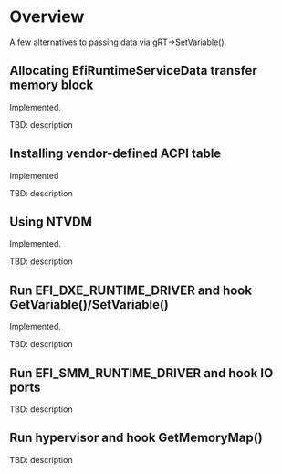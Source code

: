 # Overview

A few alternatives to passing data via gRT->SetVariable().

## Allocating EfiRuntimeServiceData transfer memory block

Implemented.

TBD: description

## Installing vendor-defined ACPI table

Implemented

TBD: description

## Using NTVDM

Implemented.

TBD: description

## Run EFI_DXE_RUNTIME_DRIVER and hook GetVariable()/SetVariable()

Implemented.

TBD: description

## Run EFI_SMM_RUNTIME_DRIVER and hook IO ports

TBD: description

## Run hypervisor and hook GetMemoryMap()

TBD: description
